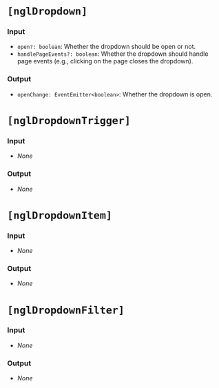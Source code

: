 # `[nglDropdown]`

### Input

  * `open?: boolean`: Whether the dropdown should be open or not.
  * `handlePageEvents?: boolean`: Whether the dropdown should handle page events (e.g., clicking on the page closes the dropdown).

### Output

  * `openChange: EventEmitter<boolean>`: Whether the dropdown is open.

# `[nglDropdownTrigger]`

### Input

  * *None*

### Output

  * *None*

# `[nglDropdownItem]`

### Input

  * *None*

### Output

  * *None*

# `[nglDropdownFilter]`

### Input

  * *None*

### Output

  * *None*
